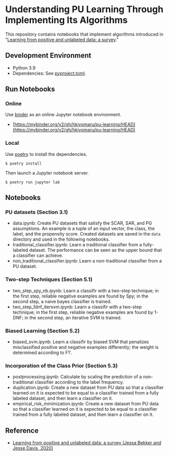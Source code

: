 # Understanding PU Learning Through Implementing Its Algorithms

This repository contains notebooks that implement algorithms introduced in "[Learning from positive and unlabeled data: a survey](https://arxiv.org/abs/1811.04820)."

## Development Environment

- Python 3.9
- Dependencies: See [pyproject.toml](./pyproject.toml).

## Run Notebooks

### Online

Use [binder](https://mybinder.org/) as an online Jupyter notebook environment.

- [https://mybinder.org/v2/gh/hkiyomaru/pu-learning/HEAD](https://mybinder.org/v2/gh/hkiyomaru/pu-learning/HEAD)

### Local

Use [poetry](https://python-poetry.org/) to install the dependencies.

```
$ poetry install
```

Then launch a Jupyter notebook server.

```
$ poetry run jupyter lab
```

## Notebooks

### PU datasets (Section 3.1)

- data.ipynb: Create PU datasets that satisfy the SCAR, SAR, and PG assumptions. An example is a tuple of an input vector, the class, the label, and the propensity score. Created datasets are saved in the `data` directory and used in the following notebooks.
- traditional_classifier.ipynb: Learn a traditional classifier from a fully-labeled dataset. The performance can be seen as the upper bound that a classifier can achieve.
- non_traditional_classifier.ipynb: Learn a non-traditional classifier from a PU dataset.

### Two-step Techniques (Section 5.1)

- two_step_spy_nb.ipynb: Learn a classifir with a two-step technique; in the first step, reliable negative examples are found by Spy; in the second step, a naive bayes classifier is trained.
- two_step_1dnf_itersvm.ipynb: Learn a classifir with a two-step technique; in the first step, reliable negative examples are found by 1-DNF; in the second step, an iterative SVM is trained.

### Biased Learning (Section 5.2)

- biased_svm.ipynb: Learn a classifir by biased SVM that penalizes misclassified positive and negative examples
differently; the weight is determined according to F1'.

### Incorporation of the Class Prior (Section 5.3)

- postprocessing.ipynb: Calculate by scaling the prediciton of a non-traditional classifier according to the label frequency.
- duplication.ipynb: Create a new dataset from PU data so that a classifier learned on it is expected to be equal to a classifier trained from a fully labeled dataset, and then learn a classifier on it.
- empirical_risk_minimization.ipynb: Create a new dataset from PU data so that a classifier learned on it is expected to be equal to a classifier trained from a fully labeled dataset, and then learn a classifier on it.

## Reference

- [Learning from positive and unlabeled data: a survey (Jessa Bekker and Jesse Davis, 2020)](https://arxiv.org/abs/1811.04820)
